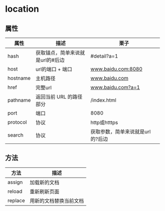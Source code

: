 # location

## 属性
|属性|描述|栗子|
|--|--|--|
|hash|获取锚点，简单来说就是url的#后边|#detail?a=1
|host|url的端口 + 端口|www.baidu.com:8080
|hostname|主机路径|www.baidu.com
|href|完整url|www.baidu.com?a=1
|pathname|返回当前 URL 的路径部分|/index.html
|port|端口|8080
|protocol|协议|http或htttps
|search|协议|获取参数，简单来说就是url的?后边

## 方法
|方法|描述|
|--|--|
|assign	|加载新的文档|
|reload	|重新刷新页面|
|replace|用新的文档替换当前文档|

